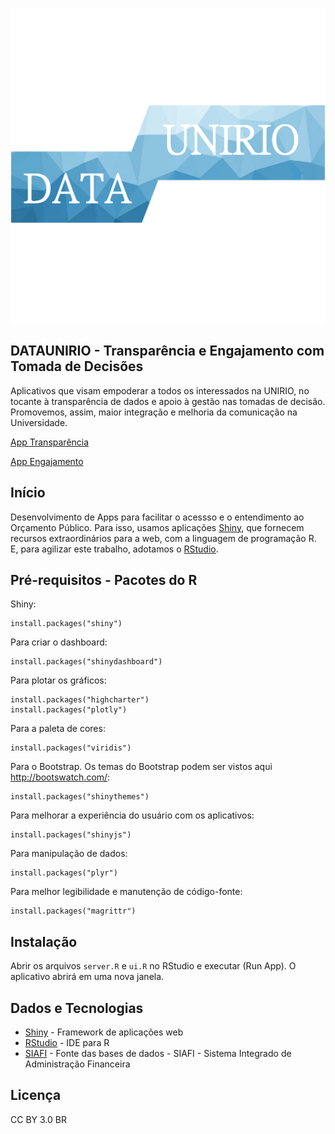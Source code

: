  ![Logo_DATAUNIRIO](https://raw.githubusercontent.com/thiagoassantos/googlesheets-shinyapps/master/datauniriologo.png)
 
## DATAUNIRIO - Transparência e Engajamento com Tomada de Decisões
 
Aplicativos que visam empoderar a todos os interessados na UNIRIO, no tocante à transparência de dados e apoio à gestão nas tomadas de decisão. Promovemos, assim, maior integração e melhoria da comunicação na Universidade.

[App Transparência](https://duttross.shinyapps.io/transparencia1/)

[App Engajamento](https://duttross.shinyapps.io/Engajamento/)



## Início ##

Desenvolvimento de Apps para facilitar o acessso e o entendimento ao Orçamento Público. Para isso, usamos aplicações [Shiny](http://shiny.rstudio.com/), que fornecem recursos extraordinários para a web, com a linguagem de programação R. E, para agilizar este trabalho, adotamos o [RStudio](https://www.rstudio.com/).

## Pré-requisitos - Pacotes do R ##

Shiny:
```
install.packages("shiny")
```

Para criar o dashboard:
```
install.packages("shinydashboard")
```

Para plotar os gráficos:
```
install.packages("highcharter")
install.packages("plotly")
```
Para a paleta de cores:
```
install.packages("viridis")
```

Para o Bootstrap. Os temas do Bootstrap podem ser vistos aqui <http://bootswatch.com/>:
```
install.packages("shinythemes")
```
Para melhorar a experiência do usuário com os aplicativos:

```
install.packages("shinyjs")
```

Para manipulação de dados:
```
install.packages("plyr")
```
Para melhor legibilidade e manutenção de código-fonte:
```
install.packages("magrittr")
```

## Instalação ##

Abrir os arquivos ```server.R``` e ```ui.R``` no RStudio e executar (Run App). O aplicativo abrirá em uma nova janela.

## Dados e Tecnologias ##

* [Shiny](http://shiny.rstudio.com/) - Framework de aplicações web
* [RStudio](https://www.rstudio.com/) - IDE para R
* [SIAFI](http://www.tesouro.fazenda.gov.br/siafi) - Fonte das bases de dados - SIAFI -  Sistema Integrado de Administração Financeira

## Licença ##

CC BY 3.0 BR

<!---->
